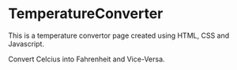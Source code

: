 # TemperatureConverter

This is a temperature convertor page created using HTML, CSS and Javascript.

Convert Celcius into Fahrenheit and Vice-Versa.
